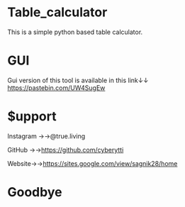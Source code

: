 # Table_calculator
 
This is a simple python based table calculator.

# GUI 

Gui version of this tool is available in this link↓↓
https://pastebin.com/UW4SugEw
# $upport

Instagram →→@true.living


GitHub →→https://github.com/cyberytti


Website→→https://sites.google.com/view/sagnik28/home

# Goodbye
